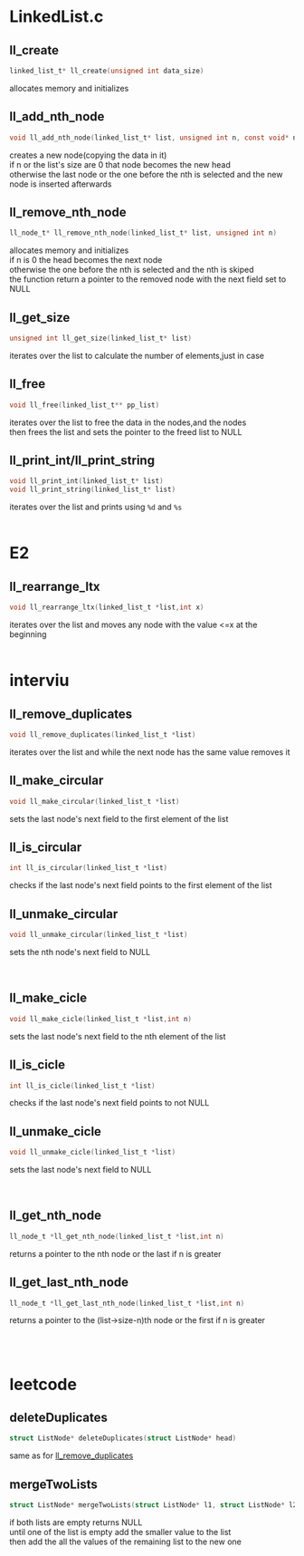# LinkedList.c

## ll_create
```c
linked_list_t* ll_create(unsigned int data_size)
```
allocates memory and initializes

## ll_add_nth_node
```c
void ll_add_nth_node(linked_list_t* list, unsigned int n, const void* new_data)
```
creates a new node(copying the data in it)<BR>
if n or the list's size are 0 that node becomes the new head<BR>
otherwise the last node or the one before the nth is selected and the new node is inserted afterwards

## ll_remove_nth_node
```c
ll_node_t* ll_remove_nth_node(linked_list_t* list, unsigned int n)
```
allocates memory and initializes<BR>
if n is 0 the head becomes the next node<BR>
otherwise the one before the nth is selected and the nth is skiped<BR>
the function return a pointer to the removed node with the next field set to NULL

## ll_get_size
```c
unsigned int ll_get_size(linked_list_t* list)
```
iterates over the list to calculate the number of elements,just in case

## ll_free
```c
void ll_free(linked_list_t** pp_list)
```
iterates over the list to free the data in the nodes,and the nodes<BR>
then frees the list and sets the pointer to the freed list to NULL

## ll_print_int/ll_print_string
```c
void ll_print_int(linked_list_t* list)
void ll_print_string(linked_list_t* list)
```
iterates over the list and prints using ``%d`` and ``%s``
<BR>
<BR>
# E2

## ll_rearrange_ltx
```c
void ll_rearrange_ltx(linked_list_t *list,int x)
```
iterates over the list and moves any node with the value <=x at the beginning
<BR>
<BR>
# interviu

## ll_remove_duplicates
```c
void ll_remove_duplicates(linked_list_t *list)
```
iterates over the list and while the next node has the same value removes it

## ll_make_circular
```c
void ll_make_circular(linked_list_t *list)
```
sets the last node's next field to the first element of the list

## ll_is_circular
```c
int ll_is_circular(linked_list_t *list)
```
checks if the last node's next field points to the first element of the list

## ll_unmake_circular
```c
void ll_unmake_circular(linked_list_t *list)
```
sets the nth node's next field to NULL

<BR>

## ll_make_cicle
```c
void ll_make_cicle(linked_list_t *list,int n)
```
sets the last node's next field to the nth element of the list

## ll_is_cicle
```c
int ll_is_cicle(linked_list_t *list)
```
checks if the last node's next field points to not NULL

## ll_unmake_cicle
```c
void ll_unmake_cicle(linked_list_t *list)
```
sets the last node's next field to NULL

<BR>

## ll_get_nth_node
```c
ll_node_t *ll_get_nth_node(linked_list_t *list,int n)
```
returns a pointer to the nth node or the last if n is greater

## ll_get_last_nth_node
```c
ll_node_t *ll_get_last_nth_node(linked_list_t *list,int n)
```
returns a pointer to the (list->size-n)th node or the first if n is greater

<BR>
<BR>

# leetcode

## deleteDuplicates
```c
struct ListNode* deleteDuplicates(struct ListNode* head)
```
same as for [ll_remove_duplicates](#ll_remove_duplicates)

## mergeTwoLists
```c
struct ListNode* mergeTwoLists(struct ListNode* l1, struct ListNode* l2)
```
if both lists are empty returns NULL<BR>
until one of the list is empty add the smaller value to the list<BR>
then add the all the values of the remaining list to the new one
